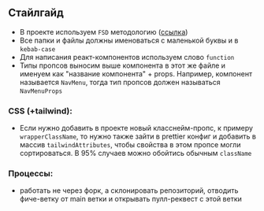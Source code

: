 ## Стайлгайд

- В проекте используем `FSD` методологию ([ссылка](https://feature-sliced.github.io/documentation/ru/docs/get-started/tutorial))
- Все папки и файлы должны именоваться с маленькой буквы и в `kebab-case`
- Для написания реакт-компонентов используем слово `function`
- Типы пропсов выносим выше компонента в этот же файле и именуем как "название компонента" + props. Например, компонент называется `NavMenu`, тогда тип пропсов должен называться `NavMenuProps`

### CSS (+tailwind):
- Если нужно добавить в проекте новый класснейм-пропс, к примеру `wrapperClassName`, то нужно также зайти в prettier конфиг и добавить в массив `tailwindAttributes`, чтобы свойства в этом пропсе могли сортироваться. В 95% случаев можно обойтись обычным `className`

### Процессы:
- работать не через форк, а склонировать репозиторий, отводить фиче-ветку от main ветки и открывать пулл-реквест с этой ветки